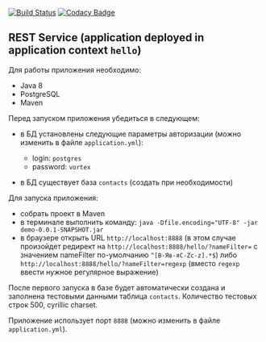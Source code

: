 [![Build Status](https://travis-ci.org/pro100boy/demo.svg?branch=master)](https://travis-ci.org/pro100boy/demo)
[![Codacy Badge](https://api.codacy.com/project/badge/Grade/482f33da3efb42aab948aee96a7e7aa2)](https://www.codacy.com/app/gpg/demo?utm_source=github.com&amp;utm_medium=referral&amp;utm_content=pro100boy/demo&amp;utm_campaign=Badge_Grade)
## REST Service (application deployed in application context `hello`) ##
Для работы приложения необходимо:
  * Java 8
  * PostgreSQL 
  * Maven

Перед запуском приложения убедиться в следующем:
  * в БД установлены следующие параметры авторизации (можно изменить в файле `application.yml`):
     - login: `postgres`
     - password: `vortex`

  * в БД существует база `contacts` (создать при необходимости) 

Для запуска приложения:
  * собрать проект в Maven
  * в терминале выполнить команду: `java -Dfile.encoding="UTF-8" -jar demo-0.0.1-SNAPSHOT.jar`
  * в браузере открыть URL `http://localhost:8888` (в этом случае произойдет редирект на `http://localhost:8888/hello/?nameFilter=` с значением nameFilter по-умолчанию `^[В-Яв-яC-Zc-z].*$`) либо `http://localhost:8888/hello/?nameFilter=regexp` (вместо `regexp` ввести нужное регулярное выражение)

После первого запуска в базе будет автоматически создана и заполнена тестовыми данными таблица `contacts`. Количество тестовых строк 500, cyrillic charset. 

Приложение использует порт `8888` (можно изменить в файле `application.yml`).
